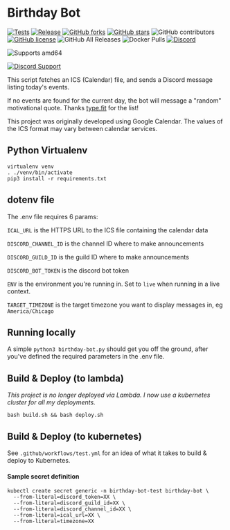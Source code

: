 # Birthday Bot

[![Tests](https://github.com/alex4108/birthday-bot/actions/workflows/test.yml/badge.svg)](https://github.com/alex4108/birthday-bot/actions/workflows/test.yml)
[![Release](https://github.com/alex4108/birthday-bot/actions/workflows/release.yml/badge.svg?branch=main)](https://github.com/alex4108/birthday-bot/actions/workflows/release.yml)
[![GitHub forks](https://img.shields.io/github/forks/alex4108/birthday-bot)](https://github.com/alex4108/birthday-bot/network)
[![GitHub stars](https://img.shields.io/github/stars/alex4108/birthday-bot)](https://github.com/alex4108/birthday-bot/stargazers)
![GitHub contributors](https://img.shields.io/github/contributors/alex4108/birthday-bot)
[![GitHub license](https://img.shields.io/github/license/alex4108/birthday-bot)](https://github.com/alex4108/birthday-bot/blob/main/LICENSE)
![GitHub All Releases](https://img.shields.io/github/downloads/alex4108/birthday-bot/total)
![Docker Pulls](https://img.shields.io/docker/pulls/alex4108/birthday-bot)
[![Discord](https://img.shields.io/discord/742969076623605830)](https://discord.gg/FpDjFEQ)

![Supports amd64](https://img.shields.io/badge/arch-amd64-brightgreen)

[![Discord Support](https://user-images.githubusercontent.com/7796475/89976812-2628c080-dc2f-11ea-92a1-fe87b6a9cf92.jpg)](https://discord.gg/FpDjFEQ)

This script fetches an ICS (Calendar) file, and sends a Discord message listing today's events.

If no events are found for the current day, the bot will message a "random" motivational quote.  Thanks [type.fit](https://type.fit/api/quotes) for the list!

This project was originally developed using Google Calendar.  The values of the ICS format may vary between calendar services.

## Python Virtualenv

```
virtualenv venv
. ./venv/bin/activate
pip3 install -r requirements.txt
```

## dotenv file

The .env file requires 6 params:

`ICAL_URL` is the HTTPS URL to the ICS file containing the calendar data

`DISCORD_CHANNEL_ID` is the channel ID where to make announcements

`DISCORD_GUILD_ID` is the guild ID where to make announcements

`DISCORD_BOT_TOKEN` is the discord bot token

`ENV` is the environment you're running in.  Set to `live` when running in a live context.

`TARGET_TIMEZONE` is the target timezone you want to display messages in, eg `America/Chicago`

## Running locally

A simple `python3 birthday-bot.py` should get you off the ground, after you've defined the required parameters in the .env file.

## Build & Deploy (to lambda)

_This project is no longer deployed via Lambda.  I now use a kubernetes cluster for all my deployments._

```
bash build.sh && bash deploy.sh
```

## Build & Deploy (to kubernetes)

See `.github/workflows/test.yml` for an idea of what it takes to build & deploy to Kubernetes.

#### Sample secret definition

```
kubectl create secret generic -n birthday-bot-test birthday-bot \
  --from-literal=discord_token=XX \
  --from-literal=discord_guild_id=XX \
  --from-literal=discord_channel_id=XX \
  --from-literal=ical_url=XX \
  --from-literal=timezone=XX
```